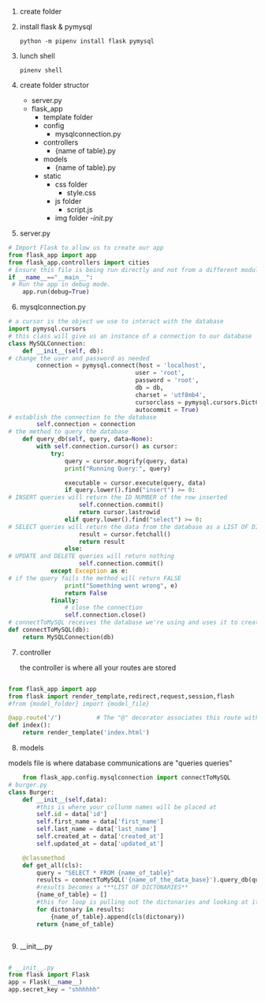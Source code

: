 1. create folder 

2. install flask & pymysql
    ```
    python -m pipenv install flask pymysql

    ```

3. lunch shell
    ```
    pinenv shell
    ```

4. create folder structor
    - server.py
    - flask_app
        - template folder 
        - config
            - mysqlconnection.py
        - controllers
            - {name of table}.py
        - models
            - {name of table}.py
        - static
            - css folder
                - style.css
            - js folder
                - script.js
            - img folder
        -_init_.py

5. server.py
```py
# Import Flask to allow us to create our app
from flask_app import app  
from flask_app.controllers import cities
# Ensure this file is being run directly and not from a different module    
if __name__=="__main__":  
 # Run the app in debug mode.     
    app.run(debug=True)   


```


6. mysqlconnection.py
```py
# a cursor is the object we use to interact with the database
import pymysql.cursors
# this class will give us an instance of a connection to our database
class MySQLConnection:
    def __init__(self, db):
# change the user and password as needed
        connection = pymysql.connect(host = 'localhost',
                                    user = 'root', 
                                    password = 'root', 
                                    db = db,
                                    charset = 'utf8mb4',
                                    cursorclass = pymysql.cursors.DictCursor,
                                    autocommit = True)
# establish the connection to the database
        self.connection = connection
# the method to query the database
    def query_db(self, query, data=None):
        with self.connection.cursor() as cursor:
            try:
                query = cursor.mogrify(query, data)
                print("Running Query:", query)

                executable = cursor.execute(query, data)
                if query.lower().find("insert") >= 0:
# INSERT queries will return the ID NUMBER of the row inserted
                    self.connection.commit()
                    return cursor.lastrowid
                elif query.lower().find("select") >= 0:
# SELECT queries will return the data from the database as a LIST OF DICTIONARIES
                    result = cursor.fetchall()
                    return result
                else:
# UPDATE and DELETE queries will return nothing
                    self.connection.commit()
            except Exception as e:
# if the query fails the method will return FALSE
                print("Something went wrong", e)
                return False
            finally:
                # close the connection
                self.connection.close() 
# connectToMySQL receives the database we're using and uses it to create an instance of MySQLConnection
def connectToMySQL(db):
    return MySQLConnection(db)
```

7. controller

    the controller is where all your routes are stored
```py

from flask_app import app
from flask import render_template,redirect,request,session,flash
#from {model_folder} import {model_file}

@app.route('/')          # The "@" decorator associates this route with the function immediately following
def index():
    return render_template('index.html') 

```

8. models

models file is where database communications are "queries queries"
    
```py
    from flask_app.config.mysqlconnection import connectToMySQL
# burger.py
class Burger:
    def __init__(self,data):
        #this is where your collunm names will be placed at
        self.id = data['id']
        self.first_name = data['first_name']
        self.last_name = data['last_name']
        self.created_at = data['created_at']
        self.updated_at = data['updated_at']

    @classmethod
    def get_all(cls):
        query = "SELECT * FROM {name_of_table}"
        results = connectToMySQL('{name_of_the_data_base}').query_db(query)
        #results becomes a ***LIST OF DICTONARIES**
        {name_of_table} = []
        #this for loop is pulling out the dictonaries and looking at it
        for dictonary in results:
            {name_of_table}.append(cls(dictonary))
        return {name_of_table}



```

9. \_\_init__.py

```py

# __init__.py
from flask import Flask
app = Flask(__name__)
app.secret_key = "shhhhhh"

```


        